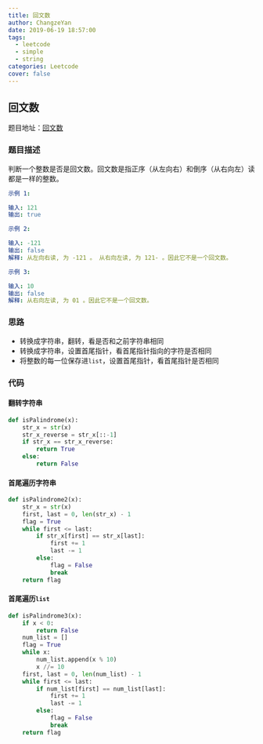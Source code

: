 ```yaml
---
title: 回文数
author: ChangzeYan
date: 2019-06-19 18:57:00
tags:
  - leetcode
  - simple
  - string
categories: Leetcode
cover: false
---
```


## 回文数
题目地址：[回文数](https://leetcode-cn.com/problems/palindrome-number/comments/)

### 题目描述
判断一个整数是否是回文数。回文数是指正序（从左向右）和倒序（从右向左）读都是一样的整数。

```yaml
示例 1:

输入: 121
输出: true

示例 2:

输入: -121
输出: false
解释: 从左向右读, 为 -121 。 从右向左读, 为 121- 。因此它不是一个回文数。

示例 3:

输入: 10
输出: false
解释: 从右向左读, 为 01 。因此它不是一个回文数。
```

### 思路
* 转换成字符串，翻转，看是否和之前字符串相同
* 转换成字符串，设置首尾指针，看首尾指针指向的字符是否相同
* 将整数的每一位保存进`list`，设置首尾指针，看首尾指针是否相同

### 代码

#### 翻转字符串
```python
def isPalindrome(x):
    str_x = str(x)
    str_x_reverse = str_x[::-1]
    if str_x == str_x_reverse:
        return True
    else:
        return False
```

#### 首尾遍历字符串
```python
def isPalindrome2(x):
    str_x = str(x)
    first, last = 0, len(str_x) - 1
    flag = True
    while first <= last:
        if str_x[first] == str_x[last]:
            first += 1
            last -= 1
        else:
            flag = False
            break
    return flag
```

#### 首尾遍历`list`
```python
def isPalindrome3(x):
    if x < 0:
        return False
    num_list = []
    flag = True
    while x:
        num_list.append(x % 10)
        x //= 10
    first, last = 0, len(num_list) - 1
    while first <= last:
        if num_list[first] == num_list[last]:
            first += 1
            last -= 1
        else:
            flag = False
            break
    return flag
```
